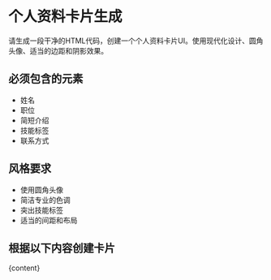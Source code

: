 # 个人资料卡片生成
请生成一段干净的HTML代码，创建一个个人资料卡片UI。使用现代化设计、圆角头像、适当的边距和阴影效果。

## 必须包含的元素
- 姓名
- 职位
- 简短介绍
- 技能标签
- 联系方式

## 风格要求
- 使用圆角头像
- 简洁专业的色调
- 突出技能标签
- 适当的间距和布局

## 根据以下内容创建卡片
{content}
